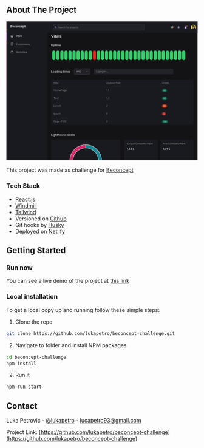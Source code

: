 <!-- ABOUT THE PROJECT -->

## About The Project

[![Product Name Screen Shot][product-screenshot]](https://happy-jones-f86c19.netlify.app/login)

This project was made as challenge for [Beconcept](https://beconcept.studio/)

### Tech Stack

- [React.js](https://reactjs.org/)
- [Windmill](https://windmillui.com/)
- [Tailwind](https://tailwindcss.com/)
- Versioned on [Github](https://github.com/Lukapetro/beconcept-challenge)
- Git hooks by [Husky](https://typicode.github.io/husky/#/)
- Deployed on [Netlify](https://www.netlify.com/)

<!-- GETTING STARTED -->

## Getting Started

### Run now

You can see a live demo of the project at [this link](https://happy-jones-f86c19.netlify.app/login)

### Local installation

To get a local copy up and running follow these simple steps:

1. Clone the repo

```sh
git clone https://github.com/lukapetro/beconcept-challenge.git
```

2. Navigate to folder and install NPM packages

```sh
cd beconcept-challenge
npm install
```

2. Run it

```sh
npm run start
```

<!-- CONTACT -->

## Contact

Luka Petrovic - [@lukapetro](https://www.linkedin.com/in/lukapetro/) - lucapetro93@gmail.com

Project Link: [https://github.com/lukapetro/beconcept-challenge](https://github.com/lukapetro/beconcept-challenge)

<!-- MARKDOWN LINKS & IMAGES -->

[product-screenshot]: src/assets/img/beconcept-challenge.png
